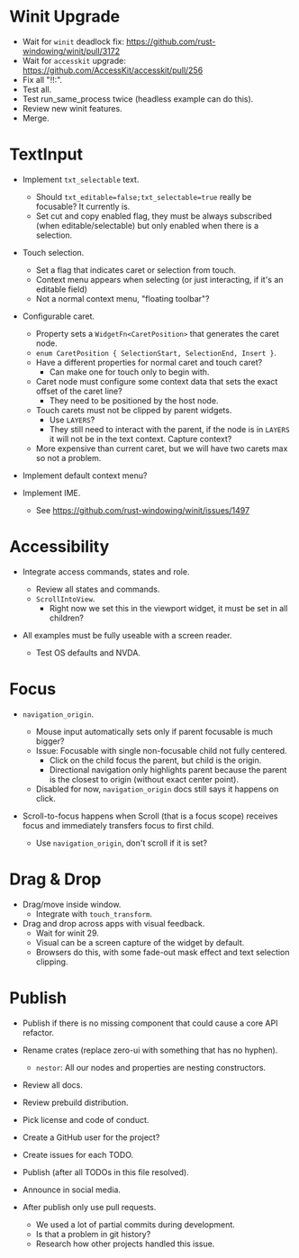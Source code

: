 # Winit Upgrade

* Wait for `winit` deadlock fix: https://github.com/rust-windowing/winit/pull/3172
* Wait for `accesskit` upgrade: https://github.com/AccessKit/accesskit/pull/256
* Fix all "!!:".
* Test all.
* Test run_same_process twice (headless example can do this).
* Review new winit features.
* Merge.

# TextInput

* Implement `txt_selectable` text.
    - Should `txt_editable=false;txt_selectable=true` really be focusable? It currently is.
    - Set cut and copy enabled flag, they must be always subscribed (when editable/selectable) but only enabled when there is a selection.

* Touch selection.
    - Set a flag that indicates caret or selection from touch.
    - Context menu appears when selecting (or just interacting, if it's an editable field)
    - Not a normal context menu, "floating toolbar"?

* Configurable caret.
    - Property sets a `WidgetFn<CaretPosition>` that generates the caret node.
    - `enum CaretPosition { SelectionStart, SelectionEnd, Insert }`.
    - Have a different properties for normal caret and touch caret?
        - Can make one for touch only to begin with.
    - Caret node must configure some context data that sets the exact offset of the caret line?
        - They need to be positioned by the host node.
    - Touch carets must not be clipped by parent widgets.
        - Use `LAYERS`?
        - They still need to interact with the parent, if the node is in `LAYERS` it will not be in
          the text context. Capture context?
    - More expensive than current caret, but we will have two carets max so not a problem.

* Implement default context menu?

* Implement IME.
    - See https://github.com/rust-windowing/winit/issues/1497

# Accessibility

* Integrate access commands, states and role.
    - Review all states and commands.
    - `ScrollIntoView`.
        - Right now we set this in the viewport widget, it must be set in all children?

* All examples must be fully useable with a screen reader.
    - Test OS defaults and NVDA.

# Focus

* `navigation_origin`.
    - Mouse input automatically sets only if parent focusable is much bigger?
    - Issue: Focusable with single non-focusable child not fully centered.
        - Click on the child focus the parent, but child is the origin.
        - Directional navigation only highlights parent because the parent is the closest to origin (without exact center point).
    - Disabled for now, `navigation_origin` docs still says it happens on click.

* Scroll-to-focus happens when Scroll (that is a focus scope) receives focus and immediately transfers
  focus to first child.
  - Use `navigation_origin`, don't scroll if it is set?

# Drag & Drop

* Drag/move inside window.
    - Integrate with `touch_transform`.
* Drag and drop across apps with visual feedback.
    - Wait for winit 29.
    - Visual can be a screen capture of the widget by default.
    - Browsers do this, with some fade-out mask effect and text selection clipping.

# Publish

* Publish if there is no missing component that could cause a core API refactor.

* Rename crates (replace zero-ui with something that has no hyphen).
    - `nestor`: All our nodes and properties are nesting constructors.
* Review all docs.
* Review prebuild distribution.
* Pick license and code of conduct.
* Create a GitHub user for the project?
* Create issues for each TODO.

* Publish (after all TODOs in this file resolved).
* Announce in social media.

* After publish only use pull requests.
    - We used a lot of partial commits during development.
    - Is that a problem in git history?
    - Research how other projects handled this issue.